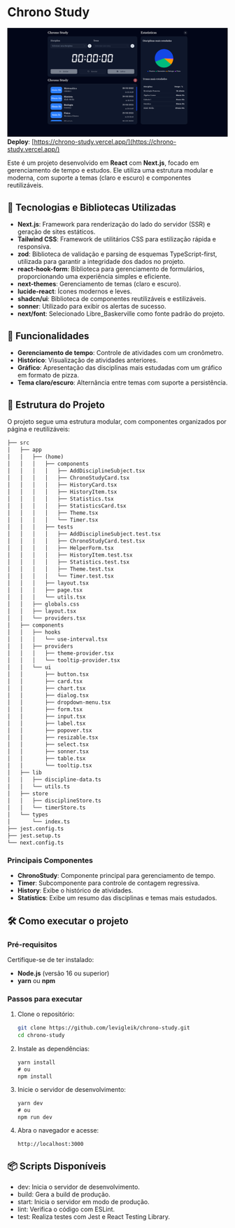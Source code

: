 # Chrono Study

[<img src="dashboard.png" alt="dashboard">](https://chrono-study.vercel.app/)
**Deploy**: [https://chrono-study.vercel.app/](https://chrono-study.vercel.app/)

Este é um projeto desenvolvido em **React** com **Next.js**, focado em gerenciamento de tempo e estudos. Ele utiliza uma estrutura modular e moderna, com suporte a temas (claro e escuro) e componentes reutilizáveis.

## 🚀 Tecnologias e Bibliotecas Utilizadas

- **Next.js**: Framework para renderização do lado do servidor (SSR) e geração de sites estáticos.
- **Tailwind CSS**: Framework de utilitários CSS para estilização rápida e responsiva.
- **zod**: Biblioteca de validação e parsing de esquemas TypeScript-first, utilizada para garantir a integridade dos dados no projeto.
- **react-hook-form**: Biblioteca para gerenciamento de formulários, proporcionando uma experiência simples e eficiente.
- **next-themes**: Gerenciamento de temas (claro e escuro).
- **lucide-react**: Ícones modernos e leves.
- **shadcn/ui**: Biblioteca de componentes reutilizáveis e estilizáveis.
- **sonner**: Utilizado para exibir os alertas de sucesso.
- **next/font**: Selecionado Libre_Baskerville como fonte padrão do projeto.

## 🌟 Funcionalidades

- **Gerenciamento de tempo**: Controle de atividades com um cronômetro.
- **Histórico**: Visualização de atividades anteriores.
- **Gráfico**: Apresentação das disciplinas mais estudadas com um gráfico em formato de pizza.
- **Tema claro/escuro**: Alternância entre temas com suporte a persistência.

## 📂 Estrutura do Projeto

O projeto segue uma estrutura modular, com componentes organizados por página e reutilizáveis:

```plaintext
├── src
│   ├── app
│   │   ├── (home)
│   │   │   ├── components
│   │   │   │   ├── AddDisciplineSubject.tsx
│   │   │   │   ├── ChronoStudyCard.tsx
│   │   │   │   ├── HistoryCard.tsx
│   │   │   │   ├── HistoryItem.tsx
│   │   │   │   ├── Statistics.tsx
│   │   │   │   ├── StatisticsCard.tsx
│   │   │   │   ├── Theme.tsx
│   │   │   │   └── Timer.tsx
│   │   │   ├── tests
│   │   │   │   ├── AddDisciplineSubject.test.tsx
│   │   │   │   ├── ChronoStudyCard.test.tsx
│   │   │   │   ├── HelperForm.tsx
│   │   │   │   ├── HistoryItem.test.tsx
│   │   │   │   ├── Statistics.test.tsx
│   │   │   │   ├── Theme.test.tsx
│   │   │   │   └── Timer.test.tsx
│   │   │   ├── layout.tsx
│   │   │   ├── page.tsx
│   │   │   └── utils.tsx
│   │   ├── globals.css
│   │   ├── layout.tsx
│   │   └── providers.tsx
│   ├── components
│   │   ├── hooks
│   │   │   └── use-interval.tsx
│   │   ├── providers
│   │   │   ├── theme-provider.tsx
│   │   │   └── tooltip-provider.tsx
│   │   └── ui
│   │       ├── button.tsx
│   │       ├── card.tsx
│   │       ├── chart.tsx
│   │       ├── dialog.tsx
│   │       ├── dropdown-menu.tsx
│   │       ├── form.tsx
│   │       ├── input.tsx
│   │       ├── label.tsx
│   │       ├── popover.tsx
│   │       ├── resizable.tsx
│   │       ├── select.tsx
│   │       ├── sonner.tsx
│   │       ├── table.tsx
│   │       └── tooltip.tsx
│   ├── lib
│   │   ├── discipline-data.ts
│   │   └── utils.ts
│   ├── store
│   │   ├── disciplineStore.ts
│   │   └── timerStore.ts
│   └── types
│       └── index.ts
├── jest.config.ts
├── jest.setup.ts
└── next.config.ts
```

### Principais Componentes

- **ChronoStudy**: Componente principal para gerenciamento de tempo.
- **Timer**: Subcomponente para controle de contagem regressiva.
- **History**: Exibe o histórico de atividades.
- **Statistics**: Exibe um resumo das disciplinas e temas mais estudados.

## 🛠️ Como executar o projeto

### Pré-requisitos

Certifique-se de ter instalado:

- **Node.js** (versão 16 ou superior)
- **yarn** ou **npm**

### Passos para executar

1. Clone o repositório:
   ```bash
   git clone https://github.com/levigleik/chrono-study.git
   cd chrono-study
   ```
2. Instale as dependências:

   ```
   yarn install
   # ou
   npm install
   ```

3. Inicie o servidor de desenvolvimento:

   ```
   yarn dev
   # ou
   npm run dev
   ```

4. Abra o navegador e acesse:
   ```
   http://localhost:3000
   ```

## 📦 Scripts Disponíveis

- dev: Inicia o servidor de desenvolvimento.
- build: Gera a build de produção.
- start: Inicia o servidor em modo de produção.
- lint: Verifica o código com ESLint.
- test: Realiza testes com Jest e React Testing Library.
